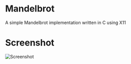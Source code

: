 Mandelbrot
==========

A simple Mandelbrot implementation written in C using X11


Screenshot
==========

![Screenshot](https://raw.github.com/ocgungor/Mandelbrot/master/Screenshot.png)
